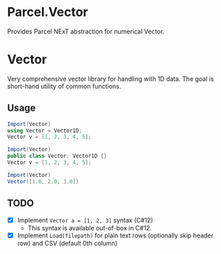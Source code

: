 # Parcel.Vector

Provides Parcel NExT abstraction for numerical Vector.

# Vector

Very comprehensive vector library for handling with 1D data. The goal is short-hand utility of common functions.

## Usage

```C#
Import(Vector)
using Vector = Vector1D;
Vector v = [1, 2, 3, 4, 5];
```

```C#
Import(Vector)
public class Vector: Vector1D {}
Vector v = [1, 2, 3, 4, 5];
```

```C#
Import(Vector)
Vector([1.0, 2.0, 3.0])
```

## TODO

- [x] Implement `Vector a = [1, 2, 3]` syntax (C#12)
    * This syntax is available out-of-box in C#12.
- [x] Implement `Load(filepath)` for plain text rows (optionally skip header row) and CSV (default 0th column)